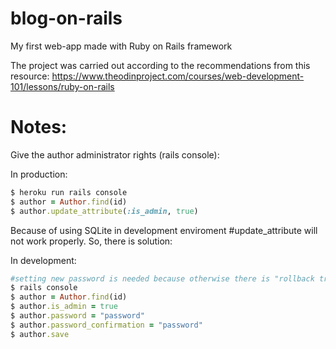 # blog-on-rails
My first web-app made with Ruby on Rails framework

The project was carried out according to the recommendations from this resource:
https://www.theodinproject.com/courses/web-development-101/lessons/ruby-on-rails

# Notes:
Give the author administrator rights (rails console):

In production: 
````ruby
$ heroku run rails console
$ author = Author.find(id)
$ author.update_attribute(:is_admin, true)
````

Because of using SQLite in development enviroment #update_attribute will not work properly. So, there is solution:

In development:
````ruby
#setting new password is needed because otherwise there is "rollback transaction" due to password validation in Author model
$ rails console
$ author = Author.find(id)
$ author.is_admin = true
$ author.password = "password" 
$ author.password_confirmation = "password"
$ author.save
````
